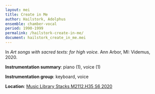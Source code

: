 ```yaml
---
layout: mei
title: Create in Me
author: Hailstork, Adolphus
ensemble: chamber-vocal
period: 1990-1999
permalink: /hailstork-create-in-me/
document: hailstork_create_in_me.mei
---
```


In *Art songs with sacred texts: for high voice.* Ann Arbor, MI: Videmus, 2020.

**Instrumentation summary**: piano (1), voice (1)

**Instrumentation group**: keyboard, voice

**Location**: <a href="https://tufts.primo.exlibrisgroup.com/permalink/01TUN_INST/1kc9gia/alma991018306188503851" target="_blank">Music Library Stacks M2112.H35 S6 2020</a>